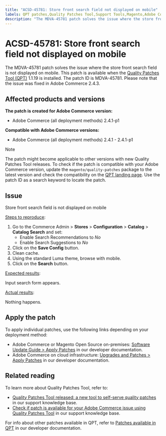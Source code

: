 ```yaml
---
title: "ACSD-45781: Store front search field not displayed on mobile"
labels: QPT patches,Quality Patches Tool,Support Tools,Magento,Adobe Commerce,cloud infrastructure,on-premises,QPT 1.1.19,store front,search field,mobile,Catalog Search,configuration,2.4.1,2.4.1-p1
description: "The MDVA-45781 patch solves the issue where the store front search field is not displayed on mobile. This patch is available when the [Quality Patches Tool (QPT)](https://support.magento.com/hc/en-us/articles/360047139492) 1.1.19 is installed. The patch ID is MDVA-45781. Please note that the issue was fixed in Adobe Commerce 2.4.3."
---
```


# ACSD-45781: Store front search field not displayed on mobile

The MDVA-45781 patch solves the issue where the store front search field is not displayed on mobile. This patch is available when the [Quality Patches Tool (QPT)](https://support.magento.com/hc/en-us/articles/360047139492) 1.1.19 is installed. The patch ID is MDVA-45781. Please note that the issue was fixed in Adobe Commerce 2.4.3.

## Affected products and versions

**The patch is created for Adobe Commerce version:**

* Adobe Commerce (all deployment methods) 2.4.1-p1

**Compatible with Adobe Commerce versions:**

* Adobe Commerce (all deployment methods) 2.4.1 - 2.4.1-p1

>[!NOTE]
>
>The patch might become applicable to other versions with new Quality Patches Tool releases. To check if the patch is compatible with your Adobe Commerce version, update the `magento/quality-patches` package to the latest version and check the compatibility on the [QPT landing page](https://devdocs.magento.com/quality-patches/tool.html#patch-grid). Use the patch ID as a search keyword to locate the patch.

## Issue

Store front search field is not displayed on mobile

<u>Steps to reproduce</u>:

1. Go to the Commerce Admin > **Stores** > **Configuration** > **Catalog** > **Catalog Search** and set:
    * Enable Search Recommendations to *No*
    * Enable Search Suggestions to *No*
1. Click on the **Save Config** button.
1. Clean cache.
1. Using the standard Luma theme, browse with mobile.
1. Click on the **Search** button.

<u>Expected results</u>:

Input search form appears.

<u>Actual results</u>:

Nothing happens.

## Apply the patch

To apply individual patches, use the following links depending on your deployment method:

* Adobe Commerce or Magento Open Source on-premises: [Software Update Guide > Apply Patches](https://devdocs.magento.com/guides/v2.4/comp-mgr/patching/mqp.html) in our developer documentation.
* Adobe Commerce on cloud infrastructure: [Upgrades and Patches > Apply Patches](https://devdocs.magento.com/cloud/project/project-patch.html) in our developer documentation.

## Related reading

To learn more about Quality Patches Tool, refer to:

* [Quality Patches Tool released: a new tool to self-serve quality patches](https://support.magento.com/hc/en-us/articles/360047139492) in our support knowledge base.
* [Check if patch is available for your Adobe Commerce issue using Quality Patches Tool](https://support.magento.com/hc/en-us/articles/360047125252) in our support knowledge base.

For info about other patches available in QPT, refer to [Patches available in QPT](https://devdocs.magento.com/quality-patches/tool.html#patch-grid) in our developer documentation. 